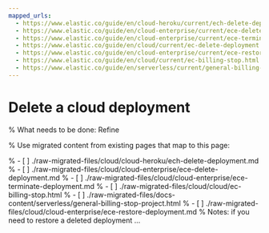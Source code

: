 ```yaml
---
mapped_urls:
  - https://www.elastic.co/guide/en/cloud-heroku/current/ech-delete-deployment.html
  - https://www.elastic.co/guide/en/cloud-enterprise/current/ece-delete-deployment.html
  - https://www.elastic.co/guide/en/cloud-enterprise/current/ece-terminate-deployment.html
  - https://www.elastic.co/guide/en/cloud/current/ec-delete-deployment.html
  - https://www.elastic.co/guide/en/cloud-enterprise/current/ece-restore-deployment.html
  - https://www.elastic.co/guide/en/cloud/current/ec-billing-stop.html
  - https://www.elastic.co/guide/en/serverless/current/general-billing-stop-project.html
---
```


# Delete a cloud deployment

% What needs to be done: Refine

% Use migrated content from existing pages that map to this page:

% - [ ] ./raw-migrated-files/cloud/cloud-heroku/ech-delete-deployment.md
% - [ ] ./raw-migrated-files/cloud/cloud-enterprise/ece-delete-deployment.md
% - [ ] ./raw-migrated-files/cloud/cloud-enterprise/ece-terminate-deployment.md
% - [ ] ./raw-migrated-files/cloud/cloud/ec-billing-stop.html
% - [ ] ./raw-migrated-files/docs-content/serverless/general-billing-stop-project.html
% - [ ] ./raw-migrated-files/cloud/cloud-enterprise/ece-restore-deployment.md
%      Notes: if you need to restore a deleted deployment ...